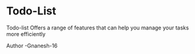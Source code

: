 # Todo-List

Todo-list  Offers a range of features that can help you manage your tasks more efficiently

Author -Gnanesh-16

